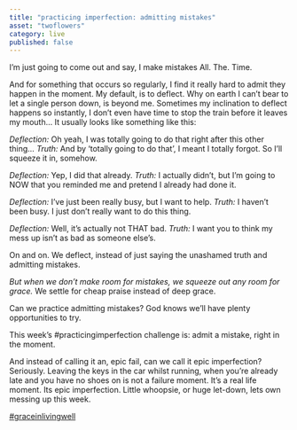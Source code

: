 ```yaml
---
title: "practicing imperfection: admitting mistakes"
asset: "twoflowers" 
category: live
published: false
---
```

I’m just going to come out and say, I make mistakes All. The. Time.

And for something that occurs so regularly, I find it really hard to admit they happen in the moment. My default, is to deflect. Why on earth I can’t bear to let a single person down, is beyond me.
Sometimes my inclination to deflect happens so instantly, I don’t even have time to stop the train before it leaves my mouth… It usually looks like something like this:

*Deflection:* Oh yeah, I was totally going to do that right after this other thing…
*Truth:* And by ‘totally going to do that’, I meant I totally forgot. So I’ll squeeze it in, somehow.

*Deflection:* Yep, I did that already.
*Truth:* I actually didn’t, but I’m going to NOW that you reminded me and pretend I already had done it.

*Deflection:* I’ve just been really busy, but I want to help.
*Truth:* I haven’t been busy. I just don’t really want to do this thing.

*Deflection:* Well, it’s actually not THAT bad.
*Truth:* I want you to think my mess up isn’t as bad as someone else’s.

On and on. We deflect, instead of just saying the unashamed truth and admitting mistakes. 

*But when we don’t make room for mistakes, we squeeze out any room for grace.*
We settle for cheap praise instead of deep grace.

Can we practice admitting mistakes? God knows we’ll have plenty opportunities to try.

This week’s #practicingimperfection challenge is: admit a mistake, right in the moment.

And instead of calling it an, epic fail, can we call it epic imperfection? Seriously. Leaving the keys in the car whilst running, when you’re already late and you have no shoes on is not a failure moment. It’s a real life moment. Its epic imperfection.
Little whoopsie, or huge let-down, lets own messing up this week.  

[#graceinlivingwell](https://www.instagram.com/explore/tags/graceinlivingwell/)

